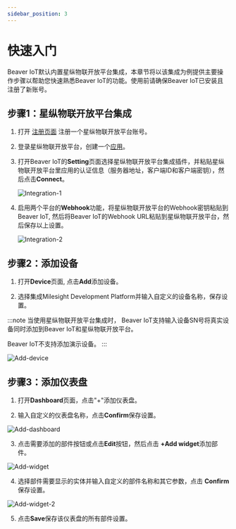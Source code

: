 ```yaml
---
sidebar_position: 3
---
```


# 快速入门

Beaver IoT默认内置星纵物联开放平台集成，本章节将以该集成为例提供主要操作步骤以帮助您快速熟悉Beaver IoT的功能。使用前请确保Beaver IoT已安装且注册了新账号。

## 步骤1：星纵物联开放平台集成

1. 打开 [注册页面](https://account.milesight.com/register) 注册一个星纵物联开放平台账号。

2. 登录星纵物联开放平台，创建一个[应用](https://www.milesight.com/docs/zh-cn/development-platform/user-guide/create-an-application.html)。

3. 打开Beaver IoT的**Setting**页面选择星纵物联开放平台集成插件，并粘贴星纵物联开放平台里应用的认证信息（服务器地址，客户端ID和客户端密钥），然后点击**Connect**。

   ![Integration-1](/img/zh/integration-1.png)

4. 启用两个平台的**Webhook**功能，将星纵物联开放平台的Webhook密钥粘贴到Beaver IoT, 然后将Beaver IoT的Webhook URL粘贴到星纵物联开放平台，然后保存以上设置。

   ![Integration-2](/img/zh/integration-2.png)


## 步骤2：添加设备

1. 打开**Device**页面, 点击**Add**添加设备。

2. 选择集成Milesight Development Platform并输入自定义的设备名称，保存设置。

:::note
当使用星纵物联开放平台集成时， Beaver IoT支持输入设备SN号将真实设备同时添加到Beaver IoT和星纵物联开放平台。

Beaver IoT不支持添加演示设备。
:::

   ![Add-device](/img/add-device-1.png)

   

## 步骤3：添加仪表盘

1. 打开**Dashboard**页面，点击"+"添加仪表盘。

2. 输入自定义的仪表盘名称，点击**Confirm**保存设置。

![Add-dashboard](/img/add-dashboard.png)

3. 点击需要添加的部件按钮或点击**Edit**按钮，然后点击 **+Add widget**添加部件。

![Add-widget](/img/add-widget.png)

4. 选择部件需要显示的实体并输入自定义的部件名称和其它参数，点击 **Confirm**保存设置。

![Add-widget-2](/img/add-widget-2.png)

5. 点击**Save**保存该仪表盘的所有部件设置。